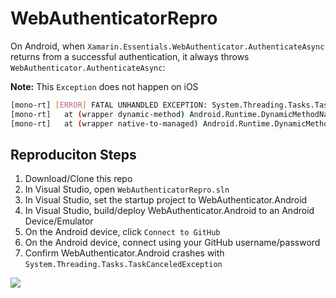 # WebAuthenticatorRepro

On Android, when `Xamarin.Essentials.WebAuthenticator.AuthenticateAsync` returns from a successful authentication, it always throws `WebAuthenticator.AuthenticateAsync`:

**Note:** This `Exception` does not happen on iOS

```bash
[mono-rt] [ERROR] FATAL UNHANDLED EXCEPTION: System.Threading.Tasks.TaskCanceledException: A task was canceled.
[mono-rt]   at (wrapper dynamic-method) Android.Runtime.DynamicMethodNameCounter.1(intptr,intptr)
[mono-rt]   at (wrapper native-to-managed) Android.Runtime.DynamicMethodNameCounter.1(intptr,intptr)
```

## Reproduciton Steps

1. Download/Clone this repo
2. In Visual Studio, open `WebAuthenticatorRepro.sln`
3. In Visual Studio, set the startup project to WebAuthenticator.Android
4. In Visual Studio, build/deploy WebAuthenticator.Android to an Android Device/Emulator 
5. On the Android device, click `Connect to GitHub`
6. On the Android device, connect using your GitHub username/password
7. Confirm WebAuthenticator.Android crashes with `System.Threading.Tasks.TaskCanceledException`

![](https://user-images.githubusercontent.com/13558917/83807342-c7abf880-a667-11ea-9ac5-962abb6ef05d.gif)
